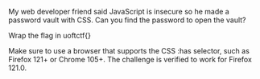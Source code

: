 My web developer friend said JavaScript is insecure so he made a password vault with CSS. Can you find the password to open the vault?

Wrap the flag in uoftctf{}

Make sure to use a browser that supports the CSS :has selector, such as Firefox 121+ or Chrome 105+. The challenge is verified to work for Firefox 121.0.
